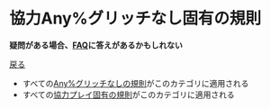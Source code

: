 # 協力Any%グリッチなし固有の規則

**疑問がある場合、[FAQ](https://www.speedrun.com/mcbe/thread/vdv9t)に答えがあるかもしれない**

[戻る](../README.md)

* すべての[Any%グリッチなしの規則](./any-glitchless.md)がこのカテゴリに適用される
* すべての[協力プレイ固有の規則](../coop/README.md)がこのカテゴリに適用される
